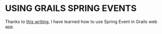 # USING GRAILS SPRING EVENTS
Thanks to [this writing](https://www.tothenew.com/blog/using-spring-events-in-grails/), I have learned how to use Spring Event in Grails web app.